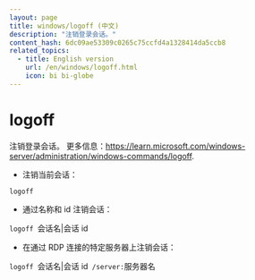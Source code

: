 ```yaml
---
layout: page
title: windows/logoff (中文)
description: "注销登录会话。"
content_hash: 6dc09ae53309c0265c75ccfd4a1328414da5ccb8
related_topics:
  - title: English version
    url: /en/windows/logoff.html
    icon: bi bi-globe
---
```

# logoff

注销登录会话。
更多信息：<https://learn.microsoft.com/windows-server/administration/windows-commands/logoff>.

- 注销当前会话：

`logoff`

- 通过名称和 id 注销会话：

`logoff `<span class="tldr-var badge badge-pill bg-dark-lm bg-white-dm text-white-lm text-dark-dm font-weight-bold">会话名|会话 id</span>

- 在通过 RDP 连接的特定服务器上注销会话：

`logoff `<span class="tldr-var badge badge-pill bg-dark-lm bg-white-dm text-white-lm text-dark-dm font-weight-bold">会话名|会话 id</span>` /server:`<span class="tldr-var badge badge-pill bg-dark-lm bg-white-dm text-white-lm text-dark-dm font-weight-bold">服务器名</span>
